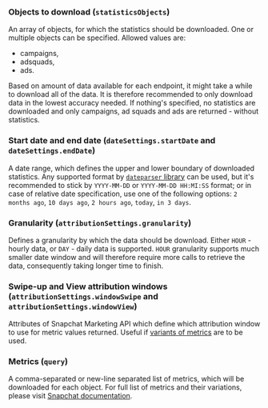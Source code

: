 ### Objects to download (`statisticsObjects`)

An array of objects, for which the statistics should be downloaded. One or multiple objects can be specified.
Allowed values are:

- campaigns,
- adsquads,
- ads.

Based on amount of data available for each endpoint, it might take a while to download all of the data. It is therefore recommended to only download data in the lowest accuracy needed. If nothing's specified, no statistics are downloaded and only campaigns, ad squads and ads are returned - without statistics.

### Start date and end date (`dateSettings.startDate` and `dateSettings.endDate`)

A date range, which defines the upper and lower boundary of downloaded statistics. Any supported format by [`dateparser` library](https://pypi.org/project/dateparser/) can be used, but it's recommended to stick by `YYYY-MM-DD` or `YYYY-MM-DD HH:MI:SS` format; or in case of relative date specification, use one of the following options: `2 months ago`, `10 days ago`, `2 hours ago`, `today`, `in 3 days`.

### Granularity (`attributionSettings.granularity`)

Defines a granularity by which the data should be download. Either `HOUR` - hourly data, or `DAY` - daily data is supported. `HOUR` granularity supports much smaller date window and will therefore require more calls to retrieve the data, consequently taking longer time to finish.

### Swipe-up and View attribution windows (`attributionSettings.windowSwipe` and `attributionSettings.windowView`)

Attributes of Snapchat Marketing API which define which attribution window to use for metric values returned. Useful if [variants of metrics](https://developers.snapchat.com/api/docs/#attribution-windows) are to be used.

### Metrics (`query`)

A comma-separated or new-line separated list of metrics, which will be downloaded for each object. For full list of metrics and their variations, please visit [Snapchat documentation](https://developers.snapchat.com/api/docs/#core-metrics).